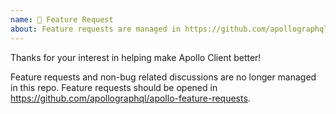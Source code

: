 ```yaml
---
name: 🚀 Feature Request
about: Feature requests are managed in https://github.com/apollographql/apollo-feature-request.
---
```


Thanks for your interest in helping make Apollo Client better!

Feature requests and non-bug related discussions are no longer managed in
this repo. Feature requests should be opened in
https://github.com/apollographql/apollo-feature-requests.
